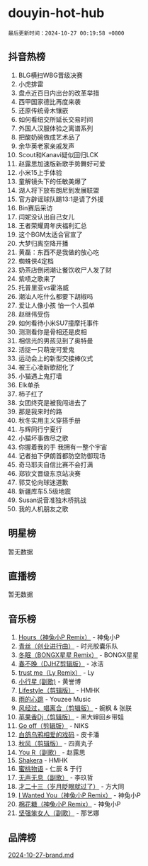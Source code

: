 # douyin-hot-hub

`最后更新时间：2024-10-27 00:19:58 +0800`

## 抖音热榜

1. BLG横扫WBG晋级决赛
1. 小虎排雷
1. 盘点近百日内出台的改革举措
1. 西甲国家德比再度来袭
1. 还原传统骨木镶嵌
1. 如何看纽交所延长交易时间
1. 外国人汉服体验之离谱系列
1. 把酸奶碗做成艺术品了
1. 余华英老家亲戚发声
1. Scout和Kanavi疑似回归LCK
1. 赵露思加速版新歌手势舞好可爱
1. 小米15上手体验
1. 童解镜头下的任敏美爆了
1. 湖人将下放布朗尼到发展联盟
1. 官方辟谣球队踢13:1是请了外援
1. Bin赛后采访
1. 闫妮没认出自己女儿
1. 王者荣耀周年庆福利汇总
1. 这个BGM太适合官宣了
1. 大梦归离空降开播
1. 黄磊：东西不是我做的放心吃
1. 蜘蛛侠4定档
1. 奶茶店倒闭潮让餐饮收尸人发了财
1. 紫啧之歌来了
1. 托普里亚vs霍洛威
1. 潮汕人吃什么都要下胡椒吗
1. 爱让人像小孩 怕一个人孤单
1. 赵继伟受伤
1. 如何看待小米SU7撞摩托事件
1. 测测看你是骨相还是皮相
1. 相信光的男孩见到了奥特曼
1. 活捉一只萌宠可爱鬼
1. 运动会上的新型交接棒仪式
1. 被王心凌新歌甜化了
1. 小猫遇上鬼打墙
1. Elk单杀
1. 柿子红了
1. 女团终究是被我闯进去了
1. 那是我来时的路
1. 秋冬实用主义穿搭手册
1. 与辉同行宁夏行
1. 小猫坏事做尽之歌
1. 你握着我的手 我拥有一整个宇宙
1. 记者拍下伊朗首都防空防御现场
1. 奇马耶夫自信比赛不会打满
1. 郑钦文晋级东京站决赛
1. 郭艾伦向球迷道歉
1. 新疆库车5.5级地震
1. Susan说音准独木桥挑战
1. 我的人机朋友之歌

## 明星榜

暂无数据

## 直播榜

暂无数据

## 音乐榜

1. [Hours（神兔小P Remix）](https://sf5-hl-cdn-tos.douyinstatic.com/obj/tos-cn-ve-2774/oUXHUn2Ui2yeCiTUvQNIdgAycsCBBCBytMlfZw) - 神兔小P
1. [青丝（创业进行曲）](https://sf3-cdn-tos.douyinstatic.com/obj/tos-cn-ve-2774/ooYARJB5iBRNhCOkDsS3BAKW91CIMoQfwzwKLi) - 时光胶囊乐队
1. [冬眠（BONGX星星 Remix）](https://sf5-hl-cdn-tos.douyinstatic.com/obj/tos-cn-ve-2774/oMCfFFoE3LwQ7agAgOIG4ieExqkeAsxNBEkLdz) - BONGX星星
1. [春不晚（DJHZ剪辑版）](https://sf5-hl-cdn-tos.douyinstatic.com/obj/tos-cn-ve-2774/osEZa7YZ6wNo9QDABgfGFaCQKRQTNafsBJDnKt) - 冰洁
1. [trust me（Ly Remix）](https://sf5-hl-cdn-tos.douyinstatic.com/obj/tos-cn-ve-2774/oUo1M8fz5AfmMSExABQQKFE0eCMWgsiccfqrMA) - Ly
1. [小行星 (副歌)](https://sf3-cdn-tos.douyinstatic.com/obj/tos-cn-ve-2774/oArWEvgkJwVsB0KMIw6iBsAoHAciIjJqzWeTQr) - 黄誉博
1. [Lifestyle（剪辑版）](https://sf5-hl-cdn-tos.douyinstatic.com/obj/tos-cn-ve-2774/owfqGgjwG3V5lCLaAIezFMeg3LtuKNBaZKgzPV) - HMHK
1. [雨的心跳](https://sf3-cdn-tos.douyinstatic.com/obj/tos-cn-ve-2774/o0vI5NZuiJgxWIQQFhXO0RTrsiIAsBSiMIECz) - Youzee Music
1. [风经过，唱离合（剪辑版）](https://sf3-cdn-tos.douyinstatic.com/obj/tos-cn-ve-2774/okllg5DG2MmUF3aiiDfBZx6ZLvfwOTtbCEAHyI) - 婉枫 & 张朕
1. [苹果香Dj（剪辑版）](https://sf5-hl-cdn-tos.douyinstatic.com/obj/tos-cn-ve-2774/oEeIEQbYGAOspCTRAIeYF4Ok8LgZ8NBaRe4ztR) - 黑大婶回乡带娃
1. [Go off（剪辑版）](https://sf3-cdn-tos.douyinstatic.com/obj/tos-cn-ve-2774/oYLJZTCGnIQBt2BsMBCFksOEMnDQesCr2gfZ7N) - NIKS
1. [白鸽乌鸦相爱的戏码](https://sf5-hl-cdn-tos.douyinstatic.com/obj/tos-cn-ve-2774/oMVVEf6eDAOmFtNtCsEqKpIorBDM8Nkg6TZRqC) - 皮卡潘
1. [秋风（剪辑版）](https://sf5-hl-cdn-tos.douyinstatic.com/obj/tos-cn-ve-2774/ocGaU84LfAfzMd2wbXdQFpCGhBiXg82JNMRRie) - 四熹丸子
1. [You R（副歌）](https://sf5-hl-cdn-tos.douyinstatic.com/obj/tos-cn-ve-2774/oc0MZn9aEfLkCFLIxKQQcgBjS9mBBuDttYPfZ1) - 赵露思
1. [Shakera](https://sf5-hl-cdn-tos.douyinstatic.com/obj/tos-cn-ve-2774/ocKtEBgQ8FiQCBDf3nj9Z9gEGEQ4fAZDYEocLY) - HMHK
1. [蜜桃物语](https://sf5-hl-cdn-tos.douyinstatic.com/obj/tos-cn-ve-2774/oIhOSCZtIACtYU4XQkngiW9kCBfVD1Fz9IYeqL) - 仁辰 & 于行
1. [无声无息（副歌）](https://sf5-hl-cdn-tos.douyinstatic.com/obj/tos-cn-ve-2774/osmzBBdYMBoz2NHW7AYiZEErnITswCiYzuA3Nf) - 李玖哲
1. [才二十三（岁月眨眼就过了）](https://sf3-cdn-tos.douyinstatic.com/obj/tos-cn-ve-2774/oYAvkTrUXEBMWYUbL3nl8i01MJ5skiIZASC2H) - 方大同
1. [I Wanted You（神兔小P Remix）](https://sf5-hl-cdn-tos.douyinstatic.com/obj/tos-cn-ve-2774/o4CAubmDQdZeEkstFnCvKIMDag8D2BSBOjfNuh) - 神兔小P
1. [棉花糖（神兔小P Remix）](https://sf3-cdn-tos.douyinstatic.com/obj/tos-cn-ve-2774/o0pEDf1GaEfEYJ1FbgOAFCITQ1zeFD3kgBWGcG) - 神兔小P
1. [坚强笨女人（副歌）](https://sf3-cdn-tos.douyinstatic.com/obj/tos-cn-ve-2774/ospNInQiZvGWyBVg5zkNsAMct5uJIg1CrZiPL) - 那艺娜

## 品牌榜

[2024-10-27-brand.md](2024-10-27-brand.md)
